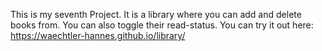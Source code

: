 This is my seventh Project. It is a library where you can add and delete books from. You can also toggle their read-status. You can try it out here: https://waechtler-hannes.github.io/library/
